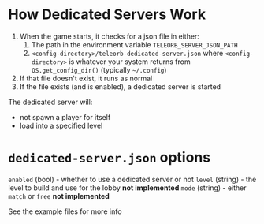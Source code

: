 # How Dedicated Servers Work

1. When the game starts, it checks for a json file in either:
   1. The path in the environment variable `TELEORB_SERVER_JSON_PATH`
   2. `<config-directory>/teleorb-dedicated-server.json` where `<config-directory>` is whatever your system returns from `OS.get_config_dir()` (typically `~/.config`)
2. If that file doesn't exist, it runs as normal
3. If the file exists (and is enabled), a dedicated server is started

The dedicated server will:

- not spawn a player for itself
- load into a specified level

# `dedicated-server.json` options

`enabled` (bool) - whether to use a dedicated server or not
`level` (string) - the level to build and use for the lobby **not implemented**
`mode` (string) - either `match` or `free` **not implemented**

See the example files for more info
